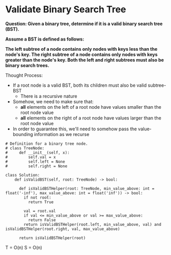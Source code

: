 # Validate Binary Search Tree

<b>Question: 
Given a binary tree, determine if it is a valid binary search tree (BST).

Assume a BST is defined as follows:

The left subtree of a node contains only nodes with keys less than the node's key.
The right subtree of a node contains only nodes with keys greater than the node's key.
Both the left and right subtrees must also be binary search trees.
</b>

Thought Process:
* If a root node is a valid BST, both its children must also be valid subtree-BST
  * There is a recursive nature
* Somehow, we need to make sure that:
  * <b>all</b> elements on the left of a root node have values smaller than the root node value
  * <b>all</b> elements on the right of a root node have values larger than the root node value
* In order to guarantee this, we'll need to somehow pass the value-bounding information as we recurse

```
# Definition for a binary tree node.
# class TreeNode:
#     def __init__(self, x):
#         self.val = x
#         self.left = None
#         self.right = None

class Solution:
    def isValidBST(self, root: TreeNode) -> bool:
      
      def isValidBSTHelper(root: TreeNode, min_value_above: int = float('-inf'), max_value_above: int = float('inf')) -> bool:
        if not root:
          return True

        val = root.val
        if val <= min_value_above or val >= max_value_above:
          return False
        return isValidBSTHelper(root.left, min_value_above, val) and isValidBSTHelper(root.right, val, max_value_above)
     
      return isValidBSTHelper(root)
``` 

T = O(n)
S = O(n)
